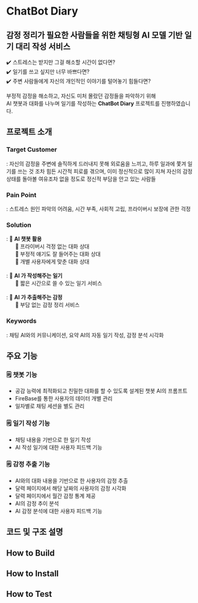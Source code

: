 # **ChatBot Diary**
## 감정 정리가 필요한 사람들을 위한 채팅형 AI 모델 기반 일기 대리 작성 서비스
✔️ 스트레스는 받지만 그걸 해소할 시간이 없다면? <br>
✔️ 일기를 쓰고 싶지만 너무 바쁘다면? <br>
✔️ 주변 사람들에게 자신의 개인적인 이야기를 털어놓기 힘들다면? <br>

부정적 감정을 해소하고, 자신도 미처 몰랐던 감정들을 파악하기 위해<br>
AI 챗봇과 대화를 나누며 일기를 작성하는 **ChatBot Diary** 프로젝트를 진행하였습니다.

## 프로젝트 소개
### Target Customer
: 자신의 감정을 주변에 솔직하게 드러내지 못해 외로움을 느끼고, 하루 일과에 쫓겨 일기를 쓰는 것 조차 힘든 시간적 피로를 겪으며, 이미 정신적으로 많이 지쳐 자신의 감정 상태를 돌아볼 여유조차 없을 정도로 정신적 부담을 안고 있는 사람들
### Pain Point
: 스트레스 원인 파악의 어려움, 시간 부족, 사회적 고립, 프라이버시 보장에 관한 걱정
### Solution
: 💚 **AI 챗봇 활용** <br>
  &nbsp;&nbsp;&nbsp;&nbsp;&nbsp; 🤍 프라이버시 걱정 없는 대화 상대 <br>
  &nbsp;&nbsp;&nbsp;&nbsp;&nbsp; 🤍 부정적 얘기도 잘 들어주는 대화 상대 <br>
  &nbsp;&nbsp;&nbsp;&nbsp;&nbsp; 🤍 개별 사용자에게 맞춘 대화 상대 <br><br>
: 💚 **AI 가 작성해주는 일기** <br>
  &nbsp;&nbsp;&nbsp;&nbsp;&nbsp; 🤍 짧은 시간으로 쓸 수 있는 일기 서비스 <br><br>
: 💚 **AI 가 추출해주는 감정** <br>
  &nbsp;&nbsp;&nbsp;&nbsp;&nbsp; 🤍 부담 없는 감정 정리 서비스<br>
### Keywords
: 채팅 AI와의 커뮤니케이션, 요약 AI의 자동 일기 작성, 감정 분석 시각화

## 주요 기능
### 🗒️ **챗봇 기능**
  - 공감 능력에 최적화되고 친밀한 대화를 할 수 있도록 설계된 챗봇 AI의 프롬프트
  - FireBase를 통한 사용자의 데이터 개별 관리
  - 일자별로 채팅 세션을 별도 관리 <br>
  
### 🗒️ **일기 작성 기능** 
  - 채팅 내용을 기반으로 한 일기 작성
  - AI 작성 일기에 대한 사용자 피드백 기능 <br>
  
### 🗒️ **감정 추출 기능** 
  - AI와의 대화 내용을 기반으로 한 사용자의 감정 추출
  - 달력 페이지에서 해당 날짜의 사용자의 감정 시각화
  - 달력 페이지에서 월간 감정 통계 제공
  - AI의 감정 추이 분석
  - AI 감정 분석에 대한 사용자 피드백 기능 <br>
## 코드 및 구조 설명

## How to Build

## How to Install

## How to Test
